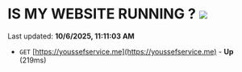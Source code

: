 # IS MY WEBSITE RUNNING ? [![](https://img.shields.io/static/v1?label=Sponsor&message=%E2%9D%A4&logo=GitHub&color=%23fe8e86)](https://github.com/sponsors/Youssef-Lehmam)

Last updated: **10/6/2025, 11:11:03 AM**

- `GET` [https://youssefservice.me](https://youssefservice.me) - **Up** (219ms)
